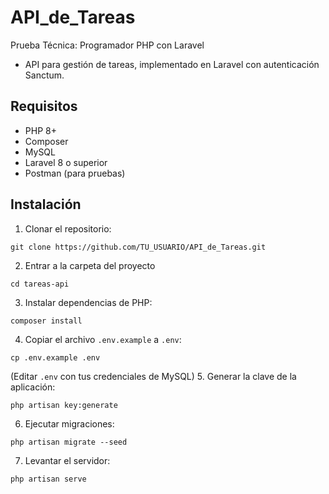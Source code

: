 
# API_de_Tareas
Prueba Técnica: Programador PHP con Laravel 
- API para gestión de tareas, implementado en Laravel con autenticación Sanctum.

## Requisitos
- PHP 8+
- Composer
- MySQL
- Laravel 8 o superior
- Postman (para pruebas)

## Instalación
1. Clonar el repositorio:
  ```
 git clone https://github.com/TU_USUARIO/API_de_Tareas.git
```
2. Entrar a la carpeta del proyecto
```
cd tareas-api
```
3. Instalar dependencias de PHP:
```
composer install
```
4. Copiar el archivo ```.env.example```  a ```.env```:
```
cp .env.example .env
```
(Editar ```.env``` con tus credenciales de MySQL)
5. Generar la clave de la aplicación:
```
php artisan key:generate
```
6. Ejecutar migraciones:
```
php artisan migrate --seed
```
7. Levantar el servidor:
```
php artisan serve
```
